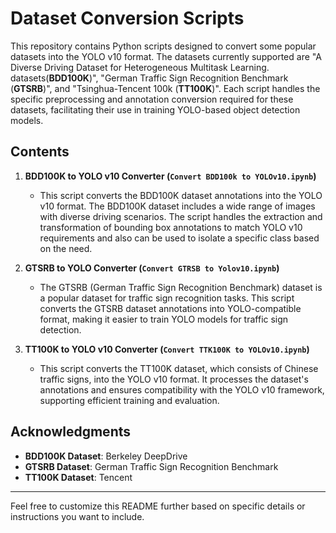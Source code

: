 # Dataset Conversion Scripts

This repository contains Python scripts designed to convert some popular datasets into the YOLO v10 format. The datasets currently supported are "A Diverse Driving Dataset for Heterogeneous Multitask Learning. datasets(__BDD100K__)", "German Traffic Sign Recognition Benchmark (__GTSRB__)", and "Tsinghua-Tencent 100k (__TT100K__)". Each script handles the specific preprocessing and annotation conversion required for these datasets, facilitating their use in training YOLO-based object detection models.

## Contents

1. **BDD100K to YOLO v10 Converter (`Convert BDD100k to YOLOv10.ipynb`)**
   - This script converts the BDD100K dataset annotations into the YOLO v10 format. The BDD100K dataset includes a wide range of images with diverse driving scenarios. The script handles the extraction and transformation of bounding box annotations to match YOLO v10 requirements and also can be used to isolate a specific class based on the need.

2. **GTSRB to YOLO Converter (`Convert GTRSB to Yolov10.ipynb`)**
   - The GTSRB (German Traffic Sign Recognition Benchmark) dataset is a popular dataset for traffic sign recognition tasks. This script converts the GTSRB dataset annotations into YOLO-compatible format, making it easier to train YOLO models for traffic sign detection.

3. **TT100K to YOLO v10 Converter (`Convert TTK100K to YOLOv10.ipynb`)**
   - This script converts the TT100K dataset, which consists of Chinese traffic signs, into the YOLO v10 format. It processes the dataset's annotations and ensures compatibility with the YOLO v10 framework, supporting efficient training and evaluation.


## Acknowledgments

- **BDD100K Dataset**: Berkeley DeepDrive
- **GTSRB Dataset**: German Traffic Sign Recognition Benchmark
- **TT100K Dataset**: Tencent

---

Feel free to customize this README further based on specific details or instructions you want to include.
